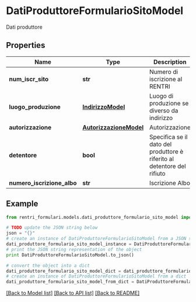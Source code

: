 # DatiProduttoreFormularioSitoModel

Dati produttore

## Properties
Name | Type | Description | Notes
------------ | ------------- | ------------- | -------------
**num_iscr_sito** | **str** | Numero di iscrizione al RENTRI | 
**luogo_produzione** | [**IndirizzoModel**](IndirizzoModel.md) | Luogo di produzione se diverso da indirizzo | [optional] 
**autorizzazione** | [**AutorizzazioneModel**](AutorizzazioneModel.md) | Autorizzazione | [optional] 
**detentore** | **bool** | Specifica se il dato del produttore è riferito al detentore del rifiuto | [optional] 
**numero_iscrizione_albo** | **str** | Iscrizione Albo | [optional] 

## Example

```python
from rentri_formulari.models.dati_produttore_formulario_sito_model import DatiProduttoreFormularioSitoModel

# TODO update the JSON string below
json = "{}"
# create an instance of DatiProduttoreFormularioSitoModel from a JSON string
dati_produttore_formulario_sito_model_instance = DatiProduttoreFormularioSitoModel.from_json(json)
# print the JSON string representation of the object
print DatiProduttoreFormularioSitoModel.to_json()

# convert the object into a dict
dati_produttore_formulario_sito_model_dict = dati_produttore_formulario_sito_model_instance.to_dict()
# create an instance of DatiProduttoreFormularioSitoModel from a dict
dati_produttore_formulario_sito_model_from_dict = DatiProduttoreFormularioSitoModel.from_dict(dati_produttore_formulario_sito_model_dict)
```
[[Back to Model list]](../README.md#documentation-for-models) [[Back to API list]](../README.md#documentation-for-api-endpoints) [[Back to README]](../README.md)


